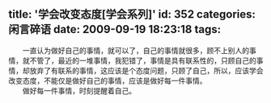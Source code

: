 title: '学会改变态度[学会系列]'
id: 352
categories: 闲言碎语
date: 2009-09-19 18:23:18
tags:
---

　　一直认为做好自己的事情，就可以了，自己的事情就很多，顾不上别人的事情，就不管了，最近的一堆事情，我犯错了，事情是具有联系性的，只顾自己的事情，却放弃了有联系的事情，这应该是个态度问题，只顾了自己，所以，应该学会改变态度，不能仅是做好自己的事情，应该是做好每一件事情。
</br>　　做好每一件事情，时刻提醒着自己。
